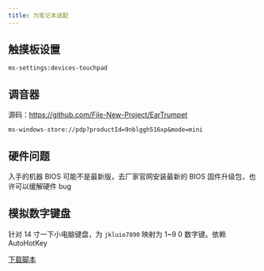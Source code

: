 ```yaml
---
title: 为笔记本适配
---
```


## 触摸板设置

    ms-settings:devices-touchpad

## 调音器

源码：https://github.com/File-New-Project/EarTrumpet

    ms-windows-store://pdp?productId=9nblggh516xp&mode=mini

## 硬件问题

入手的机器 BIOS 可能不是最新版，去厂家官网安装最新的 BIOS 固件升级包，也许可以缓解硬件 bug

## 模拟数字键盘

针对 14 寸一下小电脑键盘，为 `jkluio7890` 映射为 1~9 0 数字键。依赖 AutoHotKey

<a class="button button--primary" href="/ahk/numpad.ahk" target="_blank" download>下载脚本</a>

